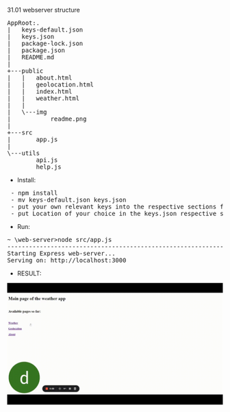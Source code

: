 31.01 webserver structure
<pre>
AppRoot:.
|   keys-default.json
|   keys.json
|   package-lock.json
|   package.json
|   README.md
|
+---public
|   |   about.html
|   |   geolocation.html
|   |   index.html
|   |   weather.html
|   |
|   \---img
|           readme.png
|
+---src
|       app.js
|
\---utils
        api.js
        help.js
</pre>

- Install:

<pre>
 - npm install
 - mv keys-default.json keys.json
 - put your own relevant keys into the respective sections for https://api.mapbox.com/ and https://api.weatherapi.com/ (Free subscription, no card required)
 - put Location of your choice in the keys.json respective section
</pre>

- Run:

<pre>
~ \web-server>node src/app.js
----------------------------------------------------------------
Starting Express web-server...
Serving on: http://localhost:3000
</pre>

- RESULT:

![](https://github.com/swifty94/nodejs-course/blob/master/web-server/sample.gif)